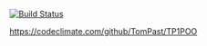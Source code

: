 [![Build Status](https://travis-ci.com/TomPast/TP1POO.svg?token=qdz7Bp2qxWLEZGs9wbG9&branch=master)](https://travis-ci.com/TomPast/TP1POO)


https://codeclimate.com/github/TomPast/TP1POO


